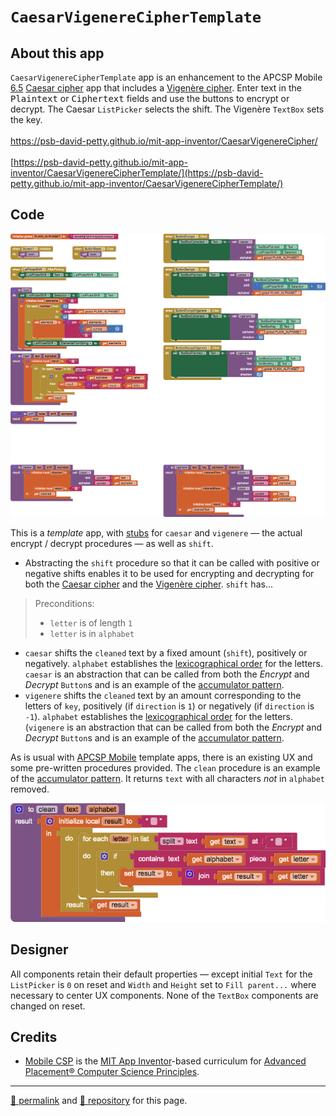 # `CaesarVigenereCipherTemplate`

## About this app

`CaesarVigenereCipherTemplate` app is an enhancement to the APCSP Mobile [6.5](https://course.mobilecsp.org/mobilecsp/unit?unit=25&lesson=173) [Caesar cipher](https://en.wikipedia.org/wiki/Caesar_cipher) app that includes a [Vigenère cipher](https://en.wikipedia.org/wiki/Vigenère_cipher). Enter text in the <tt>Plaintext</tt> or <tt>Ciphertext</tt> fields and use the buttons to encrypt or decrypt. The Caesar `ListPicker` selects the shift. The Vigenère `TextBox` sets the key. <br><br><a href="https://psb-david-petty.github.io/mit-app-inventor/CaesarVigenereCipher/">https://psb-david-petty.github.io/mit-app-inventor/CaesarVigenereCipher/</a> <br><br>[https://psb-david-petty.github.io/mit-app-inventor/CaesarVigenereCipherTemplate/](https://psb-david-petty.github.io/mit-app-inventor/CaesarVigenereCipherTemplate/)

## Code

[![CaesarVigenereCipherTemplate blocks](./CaesarVigenereCipherTemplate.png)](https://github.com/psb-david-petty/mit-app-inventor/blob/master/CaesarVigenereCipherTemplate/CaesarVigenereCipherTemplate.png)

This is a *template* app, with [stubs](http://catb.org/jargon/html/S/stubroutine.html) for `caesar` and `vigenere` &mdash; the actual encrypt / decrypt procedures &mdash; as well as `shift`.

- Abstracting the `shift` procedure so that it can be called with positive or negative shifts enables it to be used for encrypting and decrypting for both the [Caesar cipher](https://en.wikipedia.org/wiki/Caesar_cipher) and the [Vigenère cipher](https://en.wikipedia.org/wiki/Vigenère_cipher). `shift` has...
> Preconditions:
>- `letter` is of length `1`
>- `letter` is in `alphabet`
- `caesar` shifts the `cleaned` text by a fixed amount (`shift`), positively or negatively. `alphabet` establishes the [lexicographical order](https://en.wikipedia.org/wiki/Lexicographical_order) for the letters. `caesar` is an abstraction that can be called from both the *Encrypt* and *Decrypt* `Button`s and is an example of the [accumulator pattern](https://runestone.academy/runestone/books/published/thinkcspy/Functions/TheAccumulatorPattern.html).
- `vigenere` shifts the `cleaned` text by an amount corresponding to the letters of `key`, positively (if `direction` is `1`) or negatively (if `direction` is `-1`). `alphabet` establishes the [lexicographical order](https://en.wikipedia.org/wiki/Lexicographical_order) for the letters. (`vigenere` is an abstraction that can be called from both the *Encrypt* and *Decrypt* `Button`s and is an example of the [accumulator pattern](https://runestone.academy/runestone/books/published/thinkcspy/Functions/TheAccumulatorPattern.html).

As is usual with [APCSP Mobile](https://course.mobilecsp.org/) template apps, there is an existing UX and some pre-written procedures provided. The `clean` procedure is an example of the [accumulator pattern](https://runestone.academy/runestone/books/published/thinkcspy/Functions/TheAccumulatorPattern.html). It returns `text` with all characters *not* in `alphabet` removed.

[![clean procedure blocks](./clean.png)](https://github.com/psb-david-petty/mit-app-inventor/blob/master/CaesarVigenereCipherTemplate/clean.png)

## Designer

All components retain their default properties &mdash; except initial `Text` for the `ListPicker` is `0` on reset and `Width` and `Height` set to `Fill parent...` where necessary to center UX components. None of the `TextBox` components are changed on reset.

## Credits

- [Mobile CSP](https://course.mobilecsp.org/) is the [MIT App Inventor](https://appinventor.mit.edu/)-based curriculum for [Advanced Placement&reg; Computer Science Principles](https://apcentral.collegeboard.org/courses/ap-computer-science-principles).

<hr>

[&#128279; permalink](https://psb-david-petty.github.io/mit-app-inventor/CaesarVigenereCipherTemplate/) and [&#128297; repository](https://github.com/psb-david-petty/mit-app-inventor/tree/master/CaesarVigenereCipherTemplate) for this page.
